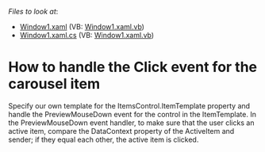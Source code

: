 <!-- default file list -->
*Files to look at*:

* [Window1.xaml](./CS/WpfApplication27/Window1.xaml) (VB: [Window1.xaml.vb](./VB/WpfApplication27/Window1.xaml.vb))
* [Window1.xaml.cs](./CS/WpfApplication27/Window1.xaml.cs) (VB: [Window1.xaml.vb](./VB/WpfApplication27/Window1.xaml.vb))
<!-- default file list end -->
# How to handle the Click event for the carousel item


<p>Specify our own template for the ItemsControl.ItemTemplate property and handle the PreviewMouseDown event for the control in the ItemTemplate. In the PreviewMouseDown event handler, to make sure that the user clicks an active item, compare the DataContext property of the ActiveItem and sender; if they equal each other, the active item is clicked.</p>

<br/>


